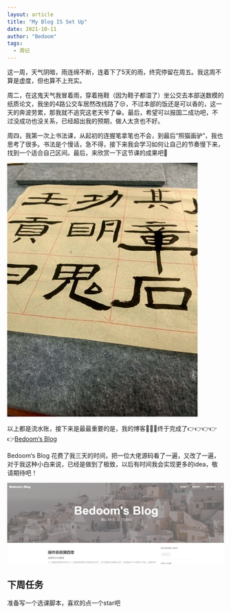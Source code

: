 ```yaml
---
layout: article
title: "My Blog IS Set Up"
date: 2021-10-11
author: "Bedoom"
tags: 
  - 周记
---
```


这一周，天气阴暗，雨连绵不断，连着下了5天的雨，终究停留在周五。我这周不算是虚度，但也算不上充实。

周二，在这鬼天气我冒着雨，穿着拖鞋（因为鞋子都湿了）坐公交去本部送数模的纸质论文，我坐的4路公交车居然改线路了😒，不过本部的饭还是可以香的，这一天的奔波劳累，那我就不追究这老天爷了😁。最后，希望可以报国二成功吧，不过没成功也没关系，已经超出我的预期，做人太贪也不好。

周四，我第一次上书法课，从起初的连握笔拿笔也不会，到最后“照猫画驴”，我也思考了很多。书法是个慢话，急不得，接下来我会学习如何让自己的节奏慢下来，找到一个适合自己区间。最后，来欣赏一下这节课的成果吧📄

![avatar](https://github.com/bedoom/bedoom.github.io/blob/main/img/blog-img/1.jpg)


以上都是流水账，接下来是最最重要的是，我的博客🎉🎉🎉终于完成了👉👉👉👉👉[Bedoom‘s Blog](https://bedoom.github.io/)

Bedoom‘s Blog 花费了我三天的时间，把一位大佬源码看了一遍，又改了一遍，对于我这种小白来说，已经是做到了极致，以后有时间我会实现更多的idea，敬请期待吧！

![avatar](https://github.com/bedoom/bedoom.github.io/blob/main/img/blog-img/image-20211011170954320.png)

## 下周任务

准备写一个选课脚本，喜欢的点一个star吧


